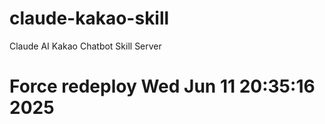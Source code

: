 # claude-kakao-skill
Claude AI Kakao Chatbot Skill Server
# Force redeploy Wed Jun 11 20:35:16     2025

